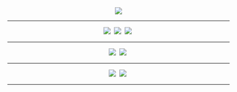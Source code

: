 <div align='center'>
    <img src="https://capsule-render.vercel.app/api?type=waving&color=auto&height=300&section=header&text=EXAMPLE%20Codes&fontSize=90&animation=fadeIn&fontAlignY=38&desc=This%20is%20the%20code%20I%20used%20when%20I%20studied&descAlignY=51&descAlign=62"/>
    <hr>
</div>


<p align='center'>
    <img src="https://img.shields.io/badge/Visual%20Studio%20Code-20232a.svg?style=for-the-badge&logo=visualstudiocode&logoColor=61DAFB" />&nbsp <!-- visualstudioCode -->
    <img src="https://img.shields.io/badge/Visual%20Studio-20232a.svg?style=for-the-badge&logo=visualstudio&logoColor=DF75DB" />&nbsp <!-- visualstudio -->
    <img src="https://img.shields.io/badge/Xcode-20232a.svg?style=for-the-badge&logo=xcode&logoColor=61DAFB" />&nbsp <!-- xcode -->
  <hr>
</p>

 <p align='center'>
    <img src="https://img.shields.io/badge/C-20232a.svg?style=for-the-badge&logo=c&logoColor=00BFFF" />&nbsp <!-- c -->
    <img src="https://img.shields.io/badge/C++-20232a.svg?style=for-the-badge&logo=cplusplus&logoColor=00BFFF" />&nbsp <!-- c++ -->
  <hr>
</p>


<p align='center'>
    <img src="https://img.shields.io/badge/누구나 쉽게 즐기는 C언어 콘서트-20232a.svg?style=for-the-badge&logo=c&logoColor=00BFFF" />&nbsp <!-- c -->
    <img src="https://img.shields.io/badge/명품 C++ Programing-20232a.svg?style=for-the-badge&logo=cplusplus&logoColor=00BFFF" />&nbsp <!-- c++ -->
  <hr>
</p>
